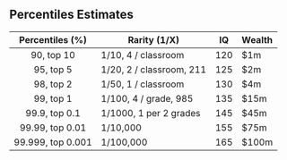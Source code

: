 ## Percentiles Estimates

| Percentiles (%)    | Rarity (1/X)             | IQ     | Wealth                   |
|:------------------:|--------------------------|--------|--------------------------|
| 90,     top 10     | 1/10, 4 / classroom      | 120    | $1m                      |
| 95,     top 5      | 1/20, 2 / classroom, 211 | 125    | $2m                      |
| 98,     top 2      | 1/50, 1 / classroom      | 130    | $4m                      |
| 99,     top 1      | 1/100, 4 / grade, 985    | 135    | $15m                     |
| 99.9,   top 0.1    | 1/1000, 1 per 2 grades   | 145    | $45m                     |
| 99.99,  top 0.01   | 1/10,000                 | 155    | $75m                     |
| 99.999, top 0.001  | 1/100,000                | 165    | $100m                    |